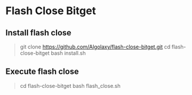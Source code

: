 # Flash Close Bitget

## Install flash close
> git clone https://github.com/Algolaxy/flash-close-bitget.git
> cd flash-close-bitget
> bash install.sh

## Execute flash close
> cd flash-close-bitget
> bash flash_close.sh
